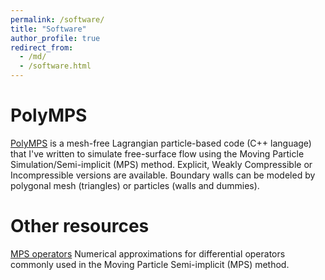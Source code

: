 ```yaml
---
permalink: /software/
title: "Software"
author_profile: true
redirect_from: 
  - /md/
  - /software.html
---
```


# PolyMPS
[PolyMPS](https://github.com/rubensamarojr/polymps) is a mesh-free Lagrangian particle-based code (C++ language) that I've written to simulate free-surface flow using the Moving Particle Simulation/Semi-implicit (MPS) method. Explicit, Weakly Compressible or Incompressible versions are available. Boundary walls can be modeled by polygonal mesh (triangles) or particles (walls and dummies).

# Other resources

[MPS operators](https://github.com/rubensamarojr/mps_operators) Numerical approximations for differential operators commonly used in the Moving Particle Semi-implicit (MPS) method.
